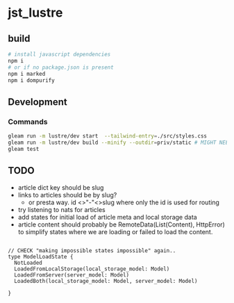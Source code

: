 # jst_lustre

## build

```sh
# install javascript dependencies
npm i 
# or if no package.json is present
npm i marked
npm i dompurify
```

## Development

### Commands

```sh
gleam run -m lustre/dev start  --tailwind-entry=./src/styles.css
gleam run -m lustre/dev build --minify --outdir=priv/static # MIGHT NEED --tailwind-entry=./src/styles.css
gleam test 


```

## TODO

- article dict key should be slug
- links to articles should be by slug?
  - or presta way. id <>"-"<>slug where only the id is used for routing
- try listening to nats for articles
- add states for initial load of article meta and local storage data
- article content should probably be RemoteData(List(Content), HttpError) to simplify states where we are loading or failed to load the content.

```gleam

// CHECK "making impossible states impossible" again..
type ModelLoadState {
  NotLoaded
  LoadedFromLocalStorage(local_storage_model: Model)
  LoadedFromServer(server_model: Model)
  LoadedBoth(local_storage_model: Model, server_model: Model)

}

```
